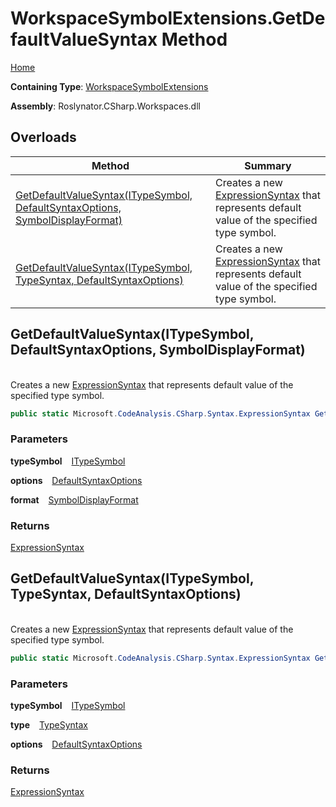 # WorkspaceSymbolExtensions\.GetDefaultValueSyntax Method

[Home](../../../../README.md)

**Containing Type**: [WorkspaceSymbolExtensions](../README.md)

**Assembly**: Roslynator\.CSharp\.Workspaces\.dll

## Overloads

| Method | Summary |
| ------ | ------- |
| [GetDefaultValueSyntax(ITypeSymbol, DefaultSyntaxOptions, SymbolDisplayFormat)](#Roslynator_CSharp_WorkspaceSymbolExtensions_GetDefaultValueSyntax_Microsoft_CodeAnalysis_ITypeSymbol_Roslynator_CSharp_DefaultSyntaxOptions_Microsoft_CodeAnalysis_SymbolDisplayFormat_) | Creates a new [ExpressionSyntax](https://docs.microsoft.com/en-us/dotnet/api/microsoft.codeanalysis.csharp.syntax.expressionsyntax) that represents default value of the specified type symbol\. |
| [GetDefaultValueSyntax(ITypeSymbol, TypeSyntax, DefaultSyntaxOptions)](#Roslynator_CSharp_WorkspaceSymbolExtensions_GetDefaultValueSyntax_Microsoft_CodeAnalysis_ITypeSymbol_Microsoft_CodeAnalysis_CSharp_Syntax_TypeSyntax_Roslynator_CSharp_DefaultSyntaxOptions_) | Creates a new [ExpressionSyntax](https://docs.microsoft.com/en-us/dotnet/api/microsoft.codeanalysis.csharp.syntax.expressionsyntax) that represents default value of the specified type symbol\. |

## GetDefaultValueSyntax\(ITypeSymbol, DefaultSyntaxOptions, SymbolDisplayFormat\) <a id="Roslynator_CSharp_WorkspaceSymbolExtensions_GetDefaultValueSyntax_Microsoft_CodeAnalysis_ITypeSymbol_Roslynator_CSharp_DefaultSyntaxOptions_Microsoft_CodeAnalysis_SymbolDisplayFormat_"></a>

\
Creates a new [ExpressionSyntax](https://docs.microsoft.com/en-us/dotnet/api/microsoft.codeanalysis.csharp.syntax.expressionsyntax) that represents default value of the specified type symbol\.

```csharp
public static Microsoft.CodeAnalysis.CSharp.Syntax.ExpressionSyntax GetDefaultValueSyntax(this Microsoft.CodeAnalysis.ITypeSymbol typeSymbol, Roslynator.CSharp.DefaultSyntaxOptions options = None, Microsoft.CodeAnalysis.SymbolDisplayFormat format = null)
```

### Parameters

**typeSymbol** &ensp; [ITypeSymbol](https://docs.microsoft.com/en-us/dotnet/api/microsoft.codeanalysis.itypesymbol)

**options** &ensp; [DefaultSyntaxOptions](../../DefaultSyntaxOptions/README.md)

**format** &ensp; [SymbolDisplayFormat](https://docs.microsoft.com/en-us/dotnet/api/microsoft.codeanalysis.symboldisplayformat)

### Returns

[ExpressionSyntax](https://docs.microsoft.com/en-us/dotnet/api/microsoft.codeanalysis.csharp.syntax.expressionsyntax)

## GetDefaultValueSyntax\(ITypeSymbol, TypeSyntax, DefaultSyntaxOptions\) <a id="Roslynator_CSharp_WorkspaceSymbolExtensions_GetDefaultValueSyntax_Microsoft_CodeAnalysis_ITypeSymbol_Microsoft_CodeAnalysis_CSharp_Syntax_TypeSyntax_Roslynator_CSharp_DefaultSyntaxOptions_"></a>

\
Creates a new [ExpressionSyntax](https://docs.microsoft.com/en-us/dotnet/api/microsoft.codeanalysis.csharp.syntax.expressionsyntax) that represents default value of the specified type symbol\.

```csharp
public static Microsoft.CodeAnalysis.CSharp.Syntax.ExpressionSyntax GetDefaultValueSyntax(this Microsoft.CodeAnalysis.ITypeSymbol typeSymbol, Microsoft.CodeAnalysis.CSharp.Syntax.TypeSyntax type, Roslynator.CSharp.DefaultSyntaxOptions options = None)
```

### Parameters

**typeSymbol** &ensp; [ITypeSymbol](https://docs.microsoft.com/en-us/dotnet/api/microsoft.codeanalysis.itypesymbol)

**type** &ensp; [TypeSyntax](https://docs.microsoft.com/en-us/dotnet/api/microsoft.codeanalysis.csharp.syntax.typesyntax)

**options** &ensp; [DefaultSyntaxOptions](../../DefaultSyntaxOptions/README.md)

### Returns

[ExpressionSyntax](https://docs.microsoft.com/en-us/dotnet/api/microsoft.codeanalysis.csharp.syntax.expressionsyntax)

